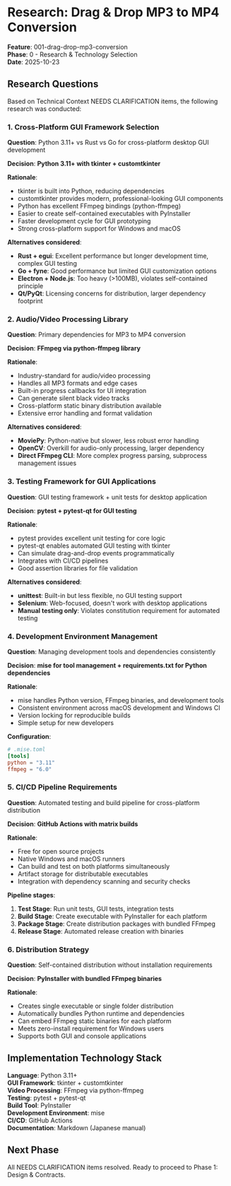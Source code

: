 # Research: Drag & Drop MP3 to MP4 Conversion

**Feature**: 001-drag-drop-mp3-conversion  
**Phase**: 0 - Research & Technology Selection  
**Date**: 2025-10-23

## Research Questions

Based on Technical Context NEEDS CLARIFICATION items, the following research was conducted:

### 1. Cross-Platform GUI Framework Selection

**Question**: Python 3.11+ vs Rust vs Go for cross-platform desktop GUI development

**Decision**: **Python 3.11+ with tkinter + customtkinter**

**Rationale**:

- tkinter is built into Python, reducing dependencies
- customtkinter provides modern, professional-looking GUI components
- Python has excellent FFmpeg bindings (python-ffmpeg)
- Easier to create self-contained executables with PyInstaller
- Faster development cycle for GUI prototyping
- Strong cross-platform support for Windows and macOS

**Alternatives considered**:

- **Rust + egui**: Excellent performance but longer development time, complex GUI testing
- **Go + fyne**: Good performance but limited GUI customization options
- **Electron + Node.js**: Too heavy (>100MB), violates self-contained principle
- **Qt/PyQt**: Licensing concerns for distribution, larger dependency footprint

### 2. Audio/Video Processing Library

**Question**: Primary dependencies for MP3 to MP4 conversion

**Decision**: **FFmpeg via python-ffmpeg library**

**Rationale**:

- Industry-standard for audio/video processing
- Handles all MP3 formats and edge cases
- Built-in progress callbacks for UI integration
- Can generate silent black video tracks
- Cross-platform static binary distribution available
- Extensive error handling and format validation

**Alternatives considered**:

- **MoviePy**: Python-native but slower, less robust error handling
- **OpenCV**: Overkill for audio-only processing, larger dependency
- **Direct FFmpeg CLI**: More complex progress parsing, subprocess management issues

### 3. Testing Framework for GUI Applications

**Question**: GUI testing framework + unit tests for desktop application

**Decision**: **pytest + pytest-qt for GUI testing**

**Rationale**:
- pytest provides excellent unit testing for core logic
- pytest-qt enables automated GUI testing with tkinter
- Can simulate drag-and-drop events programmatically
- Integrates with CI/CD pipelines
- Good assertion libraries for file validation

**Alternatives considered**:
- **unittest**: Built-in but less flexible, no GUI testing support
- **Selenium**: Web-focused, doesn't work with desktop applications
- **Manual testing only**: Violates constitution requirement for automated testing

### 4. Development Environment Management

**Question**: Managing development tools and dependencies consistently

**Decision**: **mise for tool management + requirements.txt for Python dependencies**

**Rationale**:
- mise handles Python version, FFmpeg binaries, and development tools
- Consistent environment across macOS development and Windows CI
- Version locking for reproducible builds
- Simple setup for new developers

**Configuration**:
```toml
# .mise.toml
[tools]
python = "3.11"
ffmpeg = "6.0"
```

### 5. CI/CD Pipeline Requirements

**Question**: Automated testing and build pipeline for cross-platform distribution

**Decision**: **GitHub Actions with matrix builds**

**Rationale**:
- Free for open source projects
- Native Windows and macOS runners
- Can build and test on both platforms simultaneously
- Artifact storage for distributable executables
- Integration with dependency scanning and security checks

**Pipeline stages**:
1. **Test Stage**: Run unit tests, GUI tests, integration tests
2. **Build Stage**: Create executable with PyInstaller for each platform
3. **Package Stage**: Create distribution packages with bundled FFmpeg
4. **Release Stage**: Automated release creation with binaries

### 6. Distribution Strategy

**Question**: Self-contained distribution without installation requirements

**Decision**: **PyInstaller with bundled FFmpeg binaries**

**Rationale**:
- Creates single executable or single folder distribution
- Automatically bundles Python runtime and dependencies
- Can embed FFmpeg static binaries for each platform
- Meets zero-install requirement for Windows users
- Supports both GUI and console applications

## Implementation Technology Stack

**Language**: Python 3.11+  
**GUI Framework**: tkinter + customtkinter  
**Video Processing**: FFmpeg via python-ffmpeg  
**Testing**: pytest + pytest-qt  
**Build Tool**: PyInstaller  
**Development Environment**: mise  
**CI/CD**: GitHub Actions  
**Documentation**: Markdown (Japanese manual)

## Next Phase

All NEEDS CLARIFICATION items resolved. Ready to proceed to Phase 1: Design & Contracts.